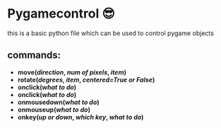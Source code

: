 # Pygamecontrol :sunglasses:

this is a basic python file which can be used to control pygame objects

## commands:

* __move(*direction*, *num of pixels*, *item*)__
* __rotate(*degrees*, *item*, *centered=__True or False__*)__
* __onclick(*what to do*)__
* __onclick(*what to do*)__
* __onmousedown(*what to do*)__
* __onmouseup(*what to do*)__
* __onkey(*up or down*, *which key*, *what to do*)__
